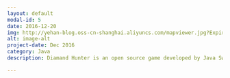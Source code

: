 ```yaml
---
layout: default
modal-id: 5
date: 2016-12-20
img: http://yehan-blog.oss-cn-shanghai.aliyuncs.com/mapviewer.jpg?Expires=1546955941&OSSAccessKeyId=TMP.AQGaGpn7_hnFePWvaQx64hBMKN_R3pC_6qQ5NcqW1u0S2A_Gx6bnhs25YN7NAAAwLAIUTMRpW_b6ymPqv_rkSeQCpncU-e0CFBHYnTyyboMLegAdMYymIMGdHGJe&Signature=IPb8bcEYZB7fOdfUfSdzzXz00o8%3D
alt: image-alt
project-date: Dec 2016
category: Java
description: Diamand Hunter is an open source game developed by Java Swing. MapViewer is a JavaFX App for setting game easily. MapViewer shows the entire map of the Game Diamond Hunter and also provides an interface for users to set the positions of Axe and Boat for game.<p>MapViewer是游戏Diamand Hunter辅助工具。游戏Diamand Hunter是一款旨在收集宝石的开源小游戏。MapViewer可以帮助该游戏快速设置道具位置。该项目基于JavaFX开发，使用ScenceBuilder设计交互界面，并应用mvp代码设计原理。</p><p><a href="https://github.com/yehan-xiao/Mapviewer-For-Game-Diamond-Hunter" target="blank">Click to See Code</a></p>

---
```

